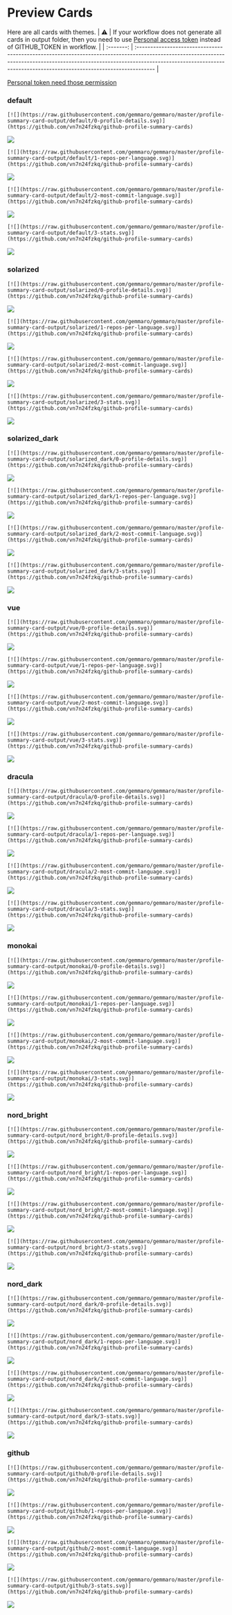 
# Preview Cards

Here are all cards with themes.
| :warning: | If your workflow does not generate all cards in output folder, then you need to use [Personal access token](https://docs.github.com/en/actions/configuring-and-managing-workflows/creating-and-storing-encrypted-secrets) instead of GITHUB_TOKEN in workflow. |
| :-------: | :------------------------------------------------------------------------------------------------------------------------------------------------------------------------------------------------------------------------------------------------ |

[Personal token need those permission](https://github.com/vn7n24fzkq/github-profile-summary-cards/wiki/Personal-access-token-permissions)


### default


```
[![](https://raw.githubusercontent.com/gemmaro/gemmaro/master/profile-summary-card-output/default/0-profile-details.svg)](https://github.com/vn7n24fzkq/github-profile-summary-cards)
```
![](https://raw.githubusercontent.com/gemmaro/gemmaro/master/profile-summary-card-output/default/0-profile-details.svg)


```
[![](https://raw.githubusercontent.com/gemmaro/gemmaro/master/profile-summary-card-output/default/1-repos-per-language.svg)](https://github.com/vn7n24fzkq/github-profile-summary-cards)
```
![](https://raw.githubusercontent.com/gemmaro/gemmaro/master/profile-summary-card-output/default/1-repos-per-language.svg)


```
[![](https://raw.githubusercontent.com/gemmaro/gemmaro/master/profile-summary-card-output/default/2-most-commit-language.svg)](https://github.com/vn7n24fzkq/github-profile-summary-cards)
```
![](https://raw.githubusercontent.com/gemmaro/gemmaro/master/profile-summary-card-output/default/2-most-commit-language.svg)


```
[![](https://raw.githubusercontent.com/gemmaro/gemmaro/master/profile-summary-card-output/default/3-stats.svg)](https://github.com/vn7n24fzkq/github-profile-summary-cards)
```
![](https://raw.githubusercontent.com/gemmaro/gemmaro/master/profile-summary-card-output/default/3-stats.svg)


### solarized


```
[![](https://raw.githubusercontent.com/gemmaro/gemmaro/master/profile-summary-card-output/solarized/0-profile-details.svg)](https://github.com/vn7n24fzkq/github-profile-summary-cards)
```
![](https://raw.githubusercontent.com/gemmaro/gemmaro/master/profile-summary-card-output/solarized/0-profile-details.svg)


```
[![](https://raw.githubusercontent.com/gemmaro/gemmaro/master/profile-summary-card-output/solarized/1-repos-per-language.svg)](https://github.com/vn7n24fzkq/github-profile-summary-cards)
```
![](https://raw.githubusercontent.com/gemmaro/gemmaro/master/profile-summary-card-output/solarized/1-repos-per-language.svg)


```
[![](https://raw.githubusercontent.com/gemmaro/gemmaro/master/profile-summary-card-output/solarized/2-most-commit-language.svg)](https://github.com/vn7n24fzkq/github-profile-summary-cards)
```
![](https://raw.githubusercontent.com/gemmaro/gemmaro/master/profile-summary-card-output/solarized/2-most-commit-language.svg)


```
[![](https://raw.githubusercontent.com/gemmaro/gemmaro/master/profile-summary-card-output/solarized/3-stats.svg)](https://github.com/vn7n24fzkq/github-profile-summary-cards)
```
![](https://raw.githubusercontent.com/gemmaro/gemmaro/master/profile-summary-card-output/solarized/3-stats.svg)


### solarized_dark


```
[![](https://raw.githubusercontent.com/gemmaro/gemmaro/master/profile-summary-card-output/solarized_dark/0-profile-details.svg)](https://github.com/vn7n24fzkq/github-profile-summary-cards)
```
![](https://raw.githubusercontent.com/gemmaro/gemmaro/master/profile-summary-card-output/solarized_dark/0-profile-details.svg)


```
[![](https://raw.githubusercontent.com/gemmaro/gemmaro/master/profile-summary-card-output/solarized_dark/1-repos-per-language.svg)](https://github.com/vn7n24fzkq/github-profile-summary-cards)
```
![](https://raw.githubusercontent.com/gemmaro/gemmaro/master/profile-summary-card-output/solarized_dark/1-repos-per-language.svg)


```
[![](https://raw.githubusercontent.com/gemmaro/gemmaro/master/profile-summary-card-output/solarized_dark/2-most-commit-language.svg)](https://github.com/vn7n24fzkq/github-profile-summary-cards)
```
![](https://raw.githubusercontent.com/gemmaro/gemmaro/master/profile-summary-card-output/solarized_dark/2-most-commit-language.svg)


```
[![](https://raw.githubusercontent.com/gemmaro/gemmaro/master/profile-summary-card-output/solarized_dark/3-stats.svg)](https://github.com/vn7n24fzkq/github-profile-summary-cards)
```
![](https://raw.githubusercontent.com/gemmaro/gemmaro/master/profile-summary-card-output/solarized_dark/3-stats.svg)


### vue


```
[![](https://raw.githubusercontent.com/gemmaro/gemmaro/master/profile-summary-card-output/vue/0-profile-details.svg)](https://github.com/vn7n24fzkq/github-profile-summary-cards)
```
![](https://raw.githubusercontent.com/gemmaro/gemmaro/master/profile-summary-card-output/vue/0-profile-details.svg)


```
[![](https://raw.githubusercontent.com/gemmaro/gemmaro/master/profile-summary-card-output/vue/1-repos-per-language.svg)](https://github.com/vn7n24fzkq/github-profile-summary-cards)
```
![](https://raw.githubusercontent.com/gemmaro/gemmaro/master/profile-summary-card-output/vue/1-repos-per-language.svg)


```
[![](https://raw.githubusercontent.com/gemmaro/gemmaro/master/profile-summary-card-output/vue/2-most-commit-language.svg)](https://github.com/vn7n24fzkq/github-profile-summary-cards)
```
![](https://raw.githubusercontent.com/gemmaro/gemmaro/master/profile-summary-card-output/vue/2-most-commit-language.svg)


```
[![](https://raw.githubusercontent.com/gemmaro/gemmaro/master/profile-summary-card-output/vue/3-stats.svg)](https://github.com/vn7n24fzkq/github-profile-summary-cards)
```
![](https://raw.githubusercontent.com/gemmaro/gemmaro/master/profile-summary-card-output/vue/3-stats.svg)


### dracula


```
[![](https://raw.githubusercontent.com/gemmaro/gemmaro/master/profile-summary-card-output/dracula/0-profile-details.svg)](https://github.com/vn7n24fzkq/github-profile-summary-cards)
```
![](https://raw.githubusercontent.com/gemmaro/gemmaro/master/profile-summary-card-output/dracula/0-profile-details.svg)


```
[![](https://raw.githubusercontent.com/gemmaro/gemmaro/master/profile-summary-card-output/dracula/1-repos-per-language.svg)](https://github.com/vn7n24fzkq/github-profile-summary-cards)
```
![](https://raw.githubusercontent.com/gemmaro/gemmaro/master/profile-summary-card-output/dracula/1-repos-per-language.svg)


```
[![](https://raw.githubusercontent.com/gemmaro/gemmaro/master/profile-summary-card-output/dracula/2-most-commit-language.svg)](https://github.com/vn7n24fzkq/github-profile-summary-cards)
```
![](https://raw.githubusercontent.com/gemmaro/gemmaro/master/profile-summary-card-output/dracula/2-most-commit-language.svg)


```
[![](https://raw.githubusercontent.com/gemmaro/gemmaro/master/profile-summary-card-output/dracula/3-stats.svg)](https://github.com/vn7n24fzkq/github-profile-summary-cards)
```
![](https://raw.githubusercontent.com/gemmaro/gemmaro/master/profile-summary-card-output/dracula/3-stats.svg)


### monokai


```
[![](https://raw.githubusercontent.com/gemmaro/gemmaro/master/profile-summary-card-output/monokai/0-profile-details.svg)](https://github.com/vn7n24fzkq/github-profile-summary-cards)
```
![](https://raw.githubusercontent.com/gemmaro/gemmaro/master/profile-summary-card-output/monokai/0-profile-details.svg)


```
[![](https://raw.githubusercontent.com/gemmaro/gemmaro/master/profile-summary-card-output/monokai/1-repos-per-language.svg)](https://github.com/vn7n24fzkq/github-profile-summary-cards)
```
![](https://raw.githubusercontent.com/gemmaro/gemmaro/master/profile-summary-card-output/monokai/1-repos-per-language.svg)


```
[![](https://raw.githubusercontent.com/gemmaro/gemmaro/master/profile-summary-card-output/monokai/2-most-commit-language.svg)](https://github.com/vn7n24fzkq/github-profile-summary-cards)
```
![](https://raw.githubusercontent.com/gemmaro/gemmaro/master/profile-summary-card-output/monokai/2-most-commit-language.svg)


```
[![](https://raw.githubusercontent.com/gemmaro/gemmaro/master/profile-summary-card-output/monokai/3-stats.svg)](https://github.com/vn7n24fzkq/github-profile-summary-cards)
```
![](https://raw.githubusercontent.com/gemmaro/gemmaro/master/profile-summary-card-output/monokai/3-stats.svg)


### nord_bright


```
[![](https://raw.githubusercontent.com/gemmaro/gemmaro/master/profile-summary-card-output/nord_bright/0-profile-details.svg)](https://github.com/vn7n24fzkq/github-profile-summary-cards)
```
![](https://raw.githubusercontent.com/gemmaro/gemmaro/master/profile-summary-card-output/nord_bright/0-profile-details.svg)


```
[![](https://raw.githubusercontent.com/gemmaro/gemmaro/master/profile-summary-card-output/nord_bright/1-repos-per-language.svg)](https://github.com/vn7n24fzkq/github-profile-summary-cards)
```
![](https://raw.githubusercontent.com/gemmaro/gemmaro/master/profile-summary-card-output/nord_bright/1-repos-per-language.svg)


```
[![](https://raw.githubusercontent.com/gemmaro/gemmaro/master/profile-summary-card-output/nord_bright/2-most-commit-language.svg)](https://github.com/vn7n24fzkq/github-profile-summary-cards)
```
![](https://raw.githubusercontent.com/gemmaro/gemmaro/master/profile-summary-card-output/nord_bright/2-most-commit-language.svg)


```
[![](https://raw.githubusercontent.com/gemmaro/gemmaro/master/profile-summary-card-output/nord_bright/3-stats.svg)](https://github.com/vn7n24fzkq/github-profile-summary-cards)
```
![](https://raw.githubusercontent.com/gemmaro/gemmaro/master/profile-summary-card-output/nord_bright/3-stats.svg)


### nord_dark


```
[![](https://raw.githubusercontent.com/gemmaro/gemmaro/master/profile-summary-card-output/nord_dark/0-profile-details.svg)](https://github.com/vn7n24fzkq/github-profile-summary-cards)
```
![](https://raw.githubusercontent.com/gemmaro/gemmaro/master/profile-summary-card-output/nord_dark/0-profile-details.svg)


```
[![](https://raw.githubusercontent.com/gemmaro/gemmaro/master/profile-summary-card-output/nord_dark/1-repos-per-language.svg)](https://github.com/vn7n24fzkq/github-profile-summary-cards)
```
![](https://raw.githubusercontent.com/gemmaro/gemmaro/master/profile-summary-card-output/nord_dark/1-repos-per-language.svg)


```
[![](https://raw.githubusercontent.com/gemmaro/gemmaro/master/profile-summary-card-output/nord_dark/2-most-commit-language.svg)](https://github.com/vn7n24fzkq/github-profile-summary-cards)
```
![](https://raw.githubusercontent.com/gemmaro/gemmaro/master/profile-summary-card-output/nord_dark/2-most-commit-language.svg)


```
[![](https://raw.githubusercontent.com/gemmaro/gemmaro/master/profile-summary-card-output/nord_dark/3-stats.svg)](https://github.com/vn7n24fzkq/github-profile-summary-cards)
```
![](https://raw.githubusercontent.com/gemmaro/gemmaro/master/profile-summary-card-output/nord_dark/3-stats.svg)


### github


```
[![](https://raw.githubusercontent.com/gemmaro/gemmaro/master/profile-summary-card-output/github/0-profile-details.svg)](https://github.com/vn7n24fzkq/github-profile-summary-cards)
```
![](https://raw.githubusercontent.com/gemmaro/gemmaro/master/profile-summary-card-output/github/0-profile-details.svg)


```
[![](https://raw.githubusercontent.com/gemmaro/gemmaro/master/profile-summary-card-output/github/1-repos-per-language.svg)](https://github.com/vn7n24fzkq/github-profile-summary-cards)
```
![](https://raw.githubusercontent.com/gemmaro/gemmaro/master/profile-summary-card-output/github/1-repos-per-language.svg)


```
[![](https://raw.githubusercontent.com/gemmaro/gemmaro/master/profile-summary-card-output/github/2-most-commit-language.svg)](https://github.com/vn7n24fzkq/github-profile-summary-cards)
```
![](https://raw.githubusercontent.com/gemmaro/gemmaro/master/profile-summary-card-output/github/2-most-commit-language.svg)


```
[![](https://raw.githubusercontent.com/gemmaro/gemmaro/master/profile-summary-card-output/github/3-stats.svg)](https://github.com/vn7n24fzkq/github-profile-summary-cards)
```
![](https://raw.githubusercontent.com/gemmaro/gemmaro/master/profile-summary-card-output/github/3-stats.svg)

